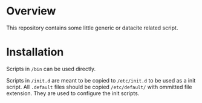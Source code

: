 # Overview

This repository contains some little generic or datacite related script.

# Installation

Scripts in `/bin` can be used directly.

Scripts in `/init.d` are meant to be copied to `/etc/init.d` to be used as a init script. All `.default` files should be copied `/etc/default/` with ommitted file extension. They are used to configure the init scripts.
